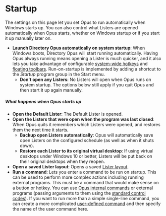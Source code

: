 # Startup

The settings on this page let you set Opus to run automatically when Windows starts up. You can also control what Listers are opened automatically when Opus starts, whether on Windows startup or if you start it up manually later on.

- **Launch Directory Opus automatically on system startup**: When Windows boots, Directory Opus will start running automatically. Having Opus always running means opening a Lister is much quicker, and it also lets you take advantage of configurable [system-wide hotkeys](/Manual/additional_functionality/system-wide_hotkeys.md) and [floating toolbars](/Manual/additional_functionality/floating_toolbars/RAEDME.md). Run-on-startup is implemented by adding a shortcut to the *Startup* program group in the Start menu.
  - **Don't open any Listers**: No Listers will open when Opus runs on system startup. The options below still apply if you quit Opus and then start it up again manually.

##### What happens when Opus starts up

- **Open the Default Lister**: The Default Lister is opened.
- **Open the Listers that were open when the program was last closed**: When Opus quits it remembers which Listers were opened, and restores them the next time it starts.
  - **Backup open Listers automatically**: Opus will automatically save open Listers on the configured schedule (as well as when it shuts down).
  - **Restore each Lister to its original virtual desktop**: If using virtual desktops under Windows 10 or better, Listers will be put back on their original desktops when they reopen.
- **Open a saved Lister layout**: Opens a saved [Lister layout](/Manual/basic_concepts/the_lister/layouts/RAEDME.md).
- **Run a command**: Lets you enter a command to be run on startup. This can be used to perform more complex actions including running external programs. This must be a command that would make sense on a button or hotkey. You can use [Opus internal commands](/Manual/customize/creating_your_own_buttons/internal_command_arguments.md) or external programs (passing arguments to them using the [standard control codes](/Manual/customize/creating_your_own_buttons/passing_files_to_external_programs.md)). If you want to run more than a simple single-line command, you can create a more complicated [user-defined command](/Manual/customize/creating_your_own_buttons/user-defined_commands.md) and then specify the name of the user command here.
